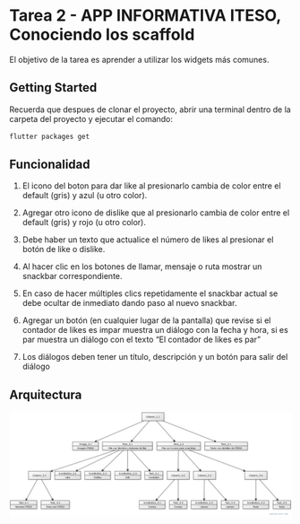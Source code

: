 # Tarea 2 - APP INFORMATIVA ITESO, Conociendo los scaffold

El objetivo de la tarea es aprender a utilizar los widgets más comunes.

## Getting Started

Recuerda que despues de clonar el proyecto, abrir una terminal dentro de la carpeta del proyecto y ejecutar el comando:

```sh
flutter packages get
``` 
## Funcionalidad
1. El icono del boton para dar like al presionarlo cambia de color entre el default (gris) y azul (u otro color).

2. Agregar otro icono de dislike que al presionarlo cambia de color entre el default (gris) y rojo (u otro color).

3. Debe haber un texto que actualice el número de likes al presionar el botón de like o dislike.

4. Al hacer clic en los botones de llamar, mensaje o ruta mostrar un snackbar correspondiente.

5. En caso de hacer múltiples clics repetidamente el snackbar actual se debe ocultar de inmediato dando paso al nuevo snackbar.

6. Agregar un botón (en cualquier lugar de la pantalla) que revise si el contador de likes es impar muestra un diálogo con la fecha y hora, si es par muestra un diálogo con el texto “El contador de likes es par”

7. Los diálogos deben tener un título, descripción y un botón para salir del diálogo


## Arquitectura
![Arquitectura](Arquitectura.png)